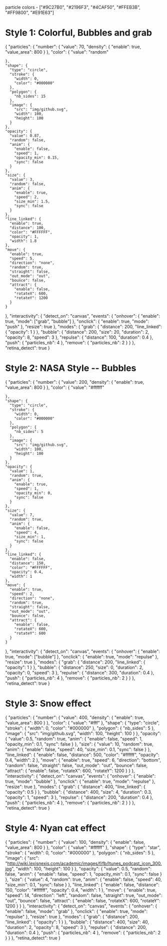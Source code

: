 particle colors - ["#9C27B0", "#2196F3", "#4CAF50", "#FFEB3B", "#FF9800", "#E91E63"]


# Style 1: Colorful, Bubbles and grab
{
  "particles": {
    "number": {
      "value": 70,
      "density": {
        "enable": true,
        "value_area": 800
      }
    },
     "color": {
      "value": "random"

    },
    "shape": {
      "type": "circle",
      "stroke": {
        "width": 0,
        "color": "#000000"
      },
      "polygon": {
        "nb_sides": 15
      },
      "image": {
        "src": "img/github.svg",
        "width": 100,
        "height": 100
      }
    },
    "opacity": {
      "value": 0.87,
      "random": false,
      "anim": {
        "enable": false,
        "speed": 1,
        "opacity_min": 0.15,
        "sync": false
      }
    },
    "size": {
      "value": 3,
      "random": false,
      "anim": {
        "enable": true,
        "speed": 2,
        "size_min": 1.5,
        "sync": false
      }
    },
    "line_linked": {
      "enable": true,
      "distance": 100,
      "color": "#FFFFFF",
      "opacity": 1,
      "width": 1.8
    },
    "move": {
      "enable": true,
      "speed": 5,
      "direction": "none",
      "random": true,
      "straight": false,
      "out_mode": "out",
      "bounce": false,
      "attract": {
        "enable": false,
        "rotateX": 600,
        "rotateY": 1200
      }
    }
  },
  "interactivity": {
    "detect_on": "canvas",
    "events": {
      "onhover": {
        "enable": true,
        "mode": ["grab", "bubble"]
      },
      "onclick": {
        "enable": true,
        "mode": "push"
      },
      "resize": true
    },
    "modes": {
      "grab": {
        "distance": 200,
        "line_linked": {
          "opacity": 1
        }
      },
      "bubble": {
        "distance": 200,
        "size": 20,
        "duration": 2,
        "opacity": 8,
        "speed": 3
      },
      "repulse": {
        "distance": 100,
        "duration": 0.4
      },
      "push": {
        "particles_nb": 4
      },
      "remove": {
        "particles_nb": 2
      }
    }
  },
  "retina_detect": true
}


# Style 2: NASA Style -- Bubbles
{
  "particles": {
    "number": {
      "value": 200,
      "density": {
        "enable": true,
        "value_area": 800
      }
    },
     "color": {
      "value": "#ffffff"

    },
    "shape": {
      "type": "circle",
      "stroke": {
        "width": 0,
        "color": "#000000"
      },
      "polygon": {
        "nb_sides": 5
      },
      "image": {
        "src": "img/github.svg",
        "width": 100,
        "height": 100
      }
    },
    "opacity": {
      "value": 1,
      "random": true,
      "anim": {
        "enable": true,
        "speed": 1,
        "opacity_min": 0,
        "sync": false
      }
    },
    "size": {
      "value": 7,
      "random": true,
      "anim": {
        "enable": false,
        "speed": 4,
        "size_min": 1,
        "sync": false
      }
    },
    "line_linked": {
      "enable": false,
      "distance": 150,
      "color": "#FFFFFF",
      "opacity": 0.4,
      "width": 1
    },
    "move": {
      "enable": true,
      "speed": 2,
      "direction": "none",
      "random": true,
      "straight": false,
      "out_mode": "out",
      "bounce": false,
      "attract": {
        "enable": false,
        "rotateX": 600,
        "rotateY": 600
      }
    }
  },
  "interactivity": {
    "detect_on": "canvas",
    "events": {
      "onhover": {
        "enable": true,
        "mode": ["bubble"]
      },
      "onclick": {
        "enable": true,
        "mode": "repulse"
      },
      "resize": true
    },
    "modes": {
      "grab": {
        "distance": 200,
        "line_linked": {
          "opacity": 1
        }
      },
      "bubble": {
        "distance": 250,
        "size": 0,
        "duration": 2,
        "opacity": 0,
        "speed": 3
      },
      "repulse": {
        "distance": 300,
        "duration": 0.4
      },
      "push": {
        "particles_nb": 4
      },
      "remove": {
        "particles_nb": 2
      }
    }
  },
  "retina_detect": true
}


# Style 3: Snow effect
{
  "particles": {
    "number": {
      "value": 400,
      "density": {
        "enable": true,
        "value_area": 800
      }
    },
    "color": {
      "value": "#fff"
    },
    "shape": {
      "type": "circle",
      "stroke": {
        "width": 0,
        "color": "#000000"
      },
      "polygon": {
        "nb_sides": 5
      },
      "image": {
        "src": "img/github.svg",
        "width": 100,
        "height": 100
      }
    },
    "opacity": {
      "value": 0.5,
      "random": true,
      "anim": {
        "enable": false,
        "speed": 1,
        "opacity_min": 0.1,
        "sync": false
      }
    },
    "size": {
      "value": 10,
      "random": true,
      "anim": {
        "enable": false,
        "speed": 40,
        "size_min": 0.1,
        "sync": false
      }
    },
    "line_linked": {
      "enable": false,
      "distance": 500,
      "color": "#ffffff",
      "opacity": 0.4,
      "width": 2
    },
    "move": {
      "enable": true,
      "speed": 6,
      "direction": "bottom",
      "random": false,
      "straight": false,
      "out_mode": "out",
      "bounce": false,
      "attract": {
        "enable": false,
        "rotateX": 600,
        "rotateY": 1200
      }
    }
  },
  "interactivity": {
    "detect_on": "canvas",
    "events": {
      "onhover": {
        "enable": true,
        "mode": "bubble"
      },
      "onclick": {
        "enable": true,
        "mode": "repulse"
      },
      "resize": true
    },
    "modes": {
      "grab": {
        "distance": 400,
        "line_linked": {
          "opacity": 0.5
        }
      },
      "bubble": {
        "distance": 400,
        "size": 4,
        "duration": 0.3,
        "opacity": 1,
        "speed": 3
      },
      "repulse": {
        "distance": 200,
        "duration": 0.4
      },
      "push": {
        "particles_nb": 4
      },
      "remove": {
        "particles_nb": 2
      }
    }
  },
  "retina_detect": true
}

# Style 4: Nyan cat effect
{
  "particles": {
    "number": {
      "value": 100,
      "density": {
        "enable": false,
        "value_area": 800
      }
    },
    "color": {
      "value": "#ffffff"
    },
    "shape": {
      "type": "star",
      "stroke": {
        "width": 0,
        "color": "#000000"
      },
      "polygon": {
        "nb_sides": 5
      },
      "image": {
        "src": "http://wiki.lexisnexis.com/academic/images/f/fb/Itunes_podcast_icon_300.jpg",
        "width": 100,
        "height": 100
      }
    },
    "opacity": {
      "value": 0.5,
      "random": false,
      "anim": {
        "enable": false,
        "speed": 1,
        "opacity_min": 0.1,
        "sync": false
      }
    },
    "size": {
      "value": 4,
      "random": true,
      "anim": {
        "enable": false,
        "speed": 40,
        "size_min": 0.1,
        "sync": false
      }
    },
    "line_linked": {
      "enable": false,
      "distance": 150,
      "color": "#ffffff",
      "opacity": 0.4,
      "width": 1
    },
    "move": {
      "enable": true,
      "speed": 14,
      "direction": "left",
      "random": false,
      "straight": true,
      "out_mode": "out",
      "bounce": false,
      "attract": {
        "enable": false,
        "rotateX": 600,
        "rotateY": 1200
      }
    }
  },
  "interactivity": {
    "detect_on": "canvas",
    "events": {
      "onhover": {
        "enable": false,
        "mode": "grab"
      },
      "onclick": {
        "enable": true,
        "mode": "repulse"
      },
      "resize": true
    },
    "modes": {
      "grab": {
        "distance": 200,
        "line_linked": {
          "opacity": 1
        }
      },
      "bubble": {
        "distance": 400,
        "size": 40,
        "duration": 2,
        "opacity": 8,
        "speed": 3
      },
      "repulse": {
        "distance": 200,
        "duration": 0.4
      },
      "push": {
        "particles_nb": 4
      },
      "remove": {
        "particles_nb": 2
      }
    }
  },
  "retina_detect": true
}
